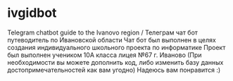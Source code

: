# ivgidbot
Telegram chatbot guide to the Ivanovo region / Телеграм чат бот путеводитель по Ивановской области
Чат бот был выполнен в целях создания индивидуального школьного проекта по информатике
Проект был выполнен учеником 10А класса лицея №67 г. Иваново
(При необходимости вы можете дополнить код, либо изменить базу данных достопримечательностей как вам угодно)
Надеюсь вам понравится :)
